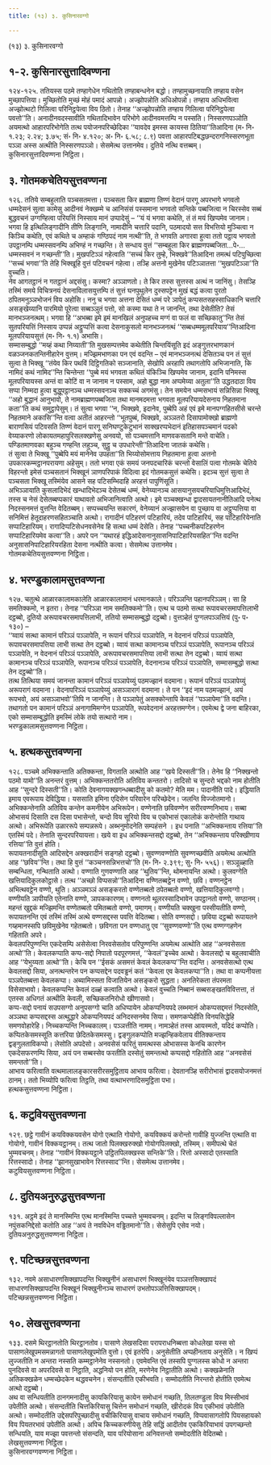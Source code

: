 ```yaml
---
title: (१३) ३. कुसिनारवग्गो

---
```

(१३) ३. कुसिनारवग्गो  


## १-२. कुसिनारसुत्तादिवण्णना

१२४-१२५. ततियस्स पठमे तण्हागेधेन गथितोति तण्हाबन्धनेन बद्धो। तण्हामुच्छनायाति तण्हाय वसेन मुच्छापत्तिया। मुच्छितोति मुच्छं मोहं पमादं आपन्नो। अज्झोपन्नोति अधिओपन्नो। तण्हाय अधिभवित्वा अज्झोत्थटो गिलित्वा परिनिट्ठपेत्वा विय ठितो। तेनाह ‘‘अज्झोपन्नोति तण्हाय गिलित्वा परिनिट्ठपेत्वा पवत्तो’’ति। अनादीनवदस्सावीति गथितादिभावेन परिभोगे आदीनवमत्तम्पि न पस्सति। निस्सरणपञ्ञोति अयमत्थो आहारपरिभोगेति तत्थ पयोजनपरिच्छेदिका ‘‘यावदेव इमस्स कायस्स ठितिया’’तिआदिना (म॰ नि॰ १.२३; २.२४; ३.७५; सं॰ नि॰ ४.१२०; अ॰ नि॰ ६.५८; ८.९) पवत्ता आहारपटिबद्धछन्दरागनिस्सरणभूता पञ्ञा अस्स अत्थीति निस्सरणपञ्ञो। सेसमेत्थ उत्तानमेव। दुतिये नत्थि वत्तब्बम्।  
कुसिनारसुत्तादिवण्णना निट्ठिता।  


## ३. गोतमकचेतियसुत्तवण्णना

१२६. ततिये सम्बहुलाति पञ्चसतमत्ता। पञ्चसता किर ब्राह्मणा तिण्णं वेदानं पारगू अपरभागे भगवतो धम्मदेसनं सुत्वा कामेसु आदीनवं नेक्खम्मे च आनिसंसं पस्समाना भगवतो सन्तिके पब्बजित्वा न चिरस्सेव सब्बं बुद्धवचनं उग्गण्हित्वा परियत्तिं निस्साय मानं उप्पादेसुं – ‘‘यं यं भगवा कथेति, तं तं मयं खिप्पमेव जानाम। भगवा हि इत्थिलिङ्गादीनि तीणि लिङ्गानि, नामादीनि चत्तारि पदानि, पठमादयो सत्त विभत्तियो मुञ्चित्वा न किञ्चि कथेति, एवं कथिते च अम्हाकं गण्ठिपदं नाम नत्थी’’ति, ते भगवति अगारवा हुत्वा ततो पट्ठाय भगवतो उपट्ठानम्पि धम्मस्सवनम्पि अभिण्हं न गच्छन्ति। ते सन्धाय वुत्तं ‘‘सम्बहुला किर ब्राह्मणपब्बजिता…पे॰… धम्मस्सवनं न गच्छन्ती’’ति। मुखपटिञ्ञं गहेत्वाति ‘‘सच्चं किर तुम्हे, भिक्खवे’’तिआदिना तमत्थं पटिपुच्छित्वा ‘‘सच्चं भगवा’’ति तेहि भिक्खूहि वुत्तं पटिवचनं गहेत्वा। तञ्हि अत्तनो मुखेनेव पटिञ्ञातत्ता ‘‘मुखपटिञ्ञा’’ति वुच्चति।  
नेव आगतट्ठानं न गतट्ठानं अद्दसंसु। कस्मा? अञ्ञाणतो। ते किर तस्स सुत्तस्स अत्थं न जानिंसु। तेसञ्हि तस्मिं समये विचित्रनयं देसनाविलासयुत्तम्पि तं सुत्तं घनपुथुलेन दुस्सपट्टेन मुखं बद्धं कत्वा पुरतो ठपितमनुञ्ञभोजनं विय अहोसि। ननु च भगवा अत्तना देसितं धम्मं परे ञापेतुं कप्पसतसहस्साधिकानि चत्तारि असङ्खेय्यानि पारमियो पूरेत्वा सब्बञ्ञुतं पत्तो, सो कस्मा यथा ते न जानन्ति, तथा देसेतीति? तेसं मानभञ्जनत्थम्। भगवा हि ‘‘अभब्बा इमे इमं मानखिलं अनुपहच्च मग्गं वा फलं वा सच्छिकातु’’न्ति तेसं सुतपरियत्तिं निस्साय उप्पन्नं अट्ठुप्पत्तिं कत्वा देसनाकुसलो मानभञ्जनत्थं ‘‘सब्बधम्ममूलपरियाय’’न्तिआदिना मूलपरियायसुत्तं (म॰ नि॰ १.१) अभासि।  
सम्मासम्बुद्धो ‘‘मय्हं कथा निय्याती’’ति मुखसम्पत्तमेव कथेतीति चिन्तयिंसूति इदं अङ्गुत्तरभाणकानं वळञ्जनकतन्तिनीहारेन वुत्तम्। मज्झिमभाणका पन एवं वदन्ति – एवं मानभञ्जनत्थं देसितञ्च पन तं सुत्तं सुत्वा ते भिक्खू ‘‘तंयेव किर पथविं दिट्ठिगतिको सञ्जानाति, सेखोपि अरहापि तथागतोपि अभिजानाति, कि नामिदं कथं नामिद’’न्ति चिन्तेन्ता ‘‘पुब्बे मयं भगवता कथितं यंकिञ्चि खिप्पमेव जानाम, इदानि पनिमस्स मूलपरियायस्स अन्तं वा कोटिं वा न जानाम न पस्साम, अहो बुद्धा नाम अप्पमेय्या अतुला’’ति उद्धतदाठा विय सप्पा निम्मदा हुत्वा बुद्धूपट्ठानञ्च धम्मस्सवनञ्च सक्कच्चं अगमंसु। तेन समयेन धम्मसभायं सन्निसिन्ना भिक्खू ‘‘अहो बुद्धानं आनुभावो, ते नामब्राह्मणपब्बजिता तथा मानमदमत्ता भगवता मूलपरियायदेसनाय निहतमाना कता’’ति कथं समुट्ठापेसुम्। तं सुत्वा भगवा ‘‘न, भिक्खवे, इदानेव, पुब्बेपि अहं एवं इमे मानपग्गहितसीसे चरन्ते निहतमाने अकासि’’न्ति वत्वा अतीतं आहरन्तो ‘‘भूतपुब्बं, भिक्खवे, अञ्ञतरो दिसापामोक्खो ब्राह्मणो बाराणसियं पटिवसति तिण्णं वेदानं पारगू सनिघण्टुकेटुभानं साक्खरप्पभेदानं इतिहासपञ्चमानं पदको वेय्याकरणो लोकायतमहापुरिसलक्खणेसु अनवयो, सो पञ्चमत्तानि माणवकसतानि मन्ते वाचेति। पण्डितमाणवका बहुञ्च गण्हन्ति लहुञ्च, सुट्ठु च उपधारेन्ती’’तिआदिना जातकं कथेसि।  
तं सुत्वा ते भिक्खू ‘‘पुब्बेपि मयं मानेनेव उपहता’’ति भिय्योसोमत्ताय निहतमाना हुत्वा अत्तनो उपकारकम्मट्ठानपरायणा अहेसुम्। ततो भगवा एकं समयं जनपदचारिकं चरन्तो वेसालिं पत्वा गोतमके चेतिये विहरन्तो इमेसं पञ्चसतानं भिक्खूनं ञाणपरिपाकं विदित्वा इदं गोतमकसुत्तं कथेसि। इदञ्च सुत्तं सुत्वा ते पञ्चसता भिक्खू तस्मिंयेव आसने सह पटिसम्भिदाहि अरहत्तं पापुणिंसूति।  
अभिञ्ञायाति कुसलादिभेदं खन्धादिभेदञ्च देसेतब्बं धम्मं, वेनेय्यानञ्च आसयानुसयचरियाधिमुत्तिआदिभेदं, तस्स च नेसं देसेतब्बप्पकारं याथावतो अभिजानित्वाति अत्थो। इमे पञ्चक्खन्धा द्वादसायतनानीतिआदि पनेत्थ निदस्सनमत्तं वुत्तन्ति वेदितब्बम्। सप्पच्चयन्ति सकारणं, वेनेय्यानं अज्झासयेन वा पुच्छाय वा अट्ठुप्पत्तिया वा सनिमित्तं हेतूदाहरणसहितञ्चाति अत्थो। रागादीनं पटिहरणं पटिहारियं, तदेव पाटिहारियं, सह पाटिहारियेनाति सप्पाटिहारियम्। रागादिप्पटिसेधनवसेनेव हि सत्था धम्मं देसेति। तेनाह ‘‘पच्चनीकपटिहरणेन सप्पाटिहारियमेव कत्वा’’ति। अपरे पन ‘‘यथारहं इद्धिआदेसनानुसासनिपाटिहारियसहित’’न्ति वदन्ति अनुसासनिपाटिहारियरहिता देसना नत्थीति कत्वा। सेसमेत्थ उत्तानमेव।  
गोतमकचेतियसुत्तवण्णना निट्ठिता।  


## ४. भरण्डुकालामसुत्तवण्णना

१२७. चतुत्थे आळारकालामकालेति आळारकालामानं धरमानकाले। परिञ्ञन्ति पहानपरिञ्ञम्। सा हि समतिक्कमो, न इतरा। तेनाह ‘‘परिञ्ञा नाम समतिक्कमो’’ति। एत्थ च पठमो सत्था रूपावचरसमापत्तिलाभी दट्ठब्बो, दुतियो अरूपावचरसमापत्तिलाभी, ततियो सम्मासम्बुद्धो दट्ठब्बो। वुत्तञ्हेतं पुग्गलपञ्ञत्तियं (पु॰ प॰ १३०) –  
‘‘य्वायं सत्था कामानं परिञ्ञं पञ्ञापेति, न रूपानं परिञ्ञं पञ्ञापेति, न वेदनानं परिञ्ञं पञ्ञापेति, रूपावचरसमापत्तिया लाभी सत्था तेन दट्ठब्बो। य्वायं सत्था कामानञ्च परिञ्ञं पञ्ञापेति, रूपानञ्च परिञ्ञं पञ्ञापेति, न वेदनानं परिञ्ञं पञ्ञापेति, अरूपावचरसमापत्तिया लाभी सत्था तेन दट्ठब्बो। य्वायं सत्था कामानञ्च परिञ्ञं पञ्ञापेति, रूपानञ्च परिञ्ञं पञ्ञापेति, वेदनानञ्च परिञ्ञं पञ्ञापेति, सम्मासम्बुद्धो सत्था तेन दट्ठब्बो’’ति।  
तत्थ तित्थिया समयं जानन्ता कामानं परिञ्ञं पञ्ञापेय्युं पठमज्झानं वदमाना। रूपानं परिञ्ञं पञ्ञापेय्युं अरूपरागं वदमाना। वेदनापरिञ्ञं पञ्ञापेय्युं असञ्ञारागं वदमाना। ते पन ‘‘इदं नाम पठमज्झानं, अयं रूपभवो, अयं असञ्ञाभवो’’तिपि न जानन्ति। ते पञ्ञापेतुं असक्कोन्तापि केवलं ‘‘पञ्ञापेमा’’ति वदन्ति। तथागतो पन कामानं परिञ्ञं अनागामिमग्गेन पञ्ञापेति, रूपवेदनानं अरहत्तमग्गेन। एवमेत्थ द्वे जना बाहिरका, एको सम्मासम्बुद्धोति इमस्मिं लोके तयो सत्थारो नाम।  
भरण्डुकालामसुत्तवण्णना निट्ठिता।  


## ५. हत्थकसुत्तवण्णना

१२८. पञ्चमे अभिक्कन्ताति अतिक्कन्ता, विगताति अत्थोति आह ‘‘खये दिस्सती’’ति। तेनेव हि ‘‘निक्खन्तो पठमो यामो’’ति अनन्तरं वुत्तम्। अभिक्कन्ततरोति अतिविय कन्ततरो। तादिसो च सुन्दरो भद्दको नाम होतीति आह ‘‘सुन्दरे दिस्सती’’ति। कोति देवनागयक्खगन्धब्बादीसु को कतमो? मेति मम। पादानीति पादे। इद्धियाति इमाय एवरूपाय देविद्धिया। यससाति इमिना एदिसेन परिवारेन परिच्छेदेन। जलन्ति विज्जोतमानो। अभिक्कन्तेनाति अतिविय कन्तेन कमनीयेन अभिरूपेन। वण्णेनाति छविवण्णेन सरीरवण्णनिभाय। सब्बा ओभासयं दिसाति दस दिसा पभासेन्तो, चन्दो विय सूरियो विय च एकोभासं एकालोकं करोन्तोति गाथाय अत्थो। अभिरूपेति उळाररूपे सम्पन्नरूपे। अब्भनुमोदनेति सम्पहंसने । इध पनाति ‘‘अभिक्कन्ताय रत्तिया’’ति एतस्मिं पदे। तेनाति सुन्दरपरियायत्ता। खये वा इध अभिक्कन्तसद्दो दट्ठब्बो, तेन ‘‘अभिक्कन्ताय परिक्खीणाय रत्तिया’’ति वुत्तं होति।  
रूपायतनादीसूति आदिसद्देन अक्खरादीनं सङ्गहो दट्ठब्बो। सुवण्णवण्णोति सुवण्णच्छवीति अयमेत्थ अत्थोति आह ‘‘छविय’’न्ति। तथा हि वुत्तं ‘‘कञ्चनसन्निभत्तचो’’ति (म॰ नि॰ २.३९९; सु॰ नि॰ ५५६)। सञ्ञूळ्हाति सम्बन्धिता, गन्थिताति अत्थो। वण्णाति गुणवण्णाति आह ‘‘थुतिय’’न्ति, थोमनायन्ति अत्थो। कुलवग्गेति खत्तियादिकुलकोट्ठासे। तत्थ ‘‘अच्छो विप्पसन्नो’’तिआदिना वण्णितब्बट्ठेन वण्णो, छवि। वण्णनट्ठेन अभित्थवट्ठेन वण्णो, थुति। अञ्ञमञ्ञं असङ्करतो वण्णेतब्बतो ठपेतब्बतो वण्णो, खत्तियादिकुलवग्गो। वण्णीयति ञापीयति एतेनाति वण्णो, ञापककारणम्। वण्णनतो थूलरस्सादिभावेन उपट्ठानतो वण्णो, सण्ठानम्। महन्तं खुद्दकं मज्झिमन्ति वण्णेतब्बतो पमितब्बतो वण्णो, पमाणम्। वण्णीयति चक्खुना पस्सीयतीति वण्णो, रूपायतनन्ति एवं तस्मिं तस्मिं अत्थे वण्णसद्दस्स पवत्ति वेदितब्बा। सोति वण्णसद्दो। छविया दट्ठब्बो रूपायतने गय्हमानस्सपि छविमुखेनेव गहेतब्बतो। छविगता पन वण्णधातु एव ‘‘सुवण्णवण्णो’’ति एत्थ वण्णग्गहणेन गहिताति अपरे।  
केवलपरिपुण्णन्ति एकदेसम्पि असेसेत्वा निरवसेसतोव परिपुण्णन्ति अयमेत्थ अत्थोति आह ‘‘अनवसेसता अत्थो’’ति। केवलकप्पाति कप्प-सद्दो निपातो पदपूरणमत्तं, ‘‘केवलं’’इच्चेव अत्थो। केवलसद्दो च बहुलवाचीति आह ‘‘येभुय्यता अत्थो’’ति। केचि पन ‘‘ईसकं असमत्तं केवलं केवलकप्प’’न्ति वदन्ति। अनवसेसत्थो एत्थ केवलसद्दो सिया, अनत्थन्तरेन पन कप्पसद्देन पदवड्ढनं कतं ‘‘केवला एव केवलकप्पा’’ति। तथा वा कप्पनीयत्ता पञ्ञपेतब्बत्ता केवलकप्पा। अब्यामिस्सता विजातियेन असङ्करो सुद्धता। अनतिरेकता तंपरमता विसेसाभावो। केवलकप्पन्ति केवलं दळ्हं कत्वाति अत्थो। केवलं वुच्चति निब्बानं सब्बसङ्खतविवित्तत्ता, तं एतस्स अधिगतं अत्थीति केवली, सच्छिकतनिरोधो खीणासवो।  
कप्प-सद्दो पनायं सउपसग्गो अनुपसग्गो चाति अधिप्पायेन ओकप्पनियपदे लब्भमानं ओकप्पसद्दमत्तं निदस्सेति, अञ्ञथा कप्पसद्दस्स अत्थुद्धारे ओकप्पनियपदं अनिदस्सनमेव सिया। समणकप्पेहीति विनयसिद्धेहि समणवोहारेहि। निच्चकप्पन्ति निच्चकालम्। पञ्ञत्तीति नामम्। नामञ्हेतं तस्स आयस्मतो, यदिदं कप्पोति। कप्पितकेसमस्सूति कत्तरिया छेदितकेसमस्सु। द्वङ्गुलकप्पोति मज्झन्हिकवेलाय वीतिक्कन्ताय द्वङ्गुलताविकप्पो। लेसोति अपदेसो। अनवसेसं फरितुं समत्थस्स ओभासस्स केनचि कारणेन एकदेसफरणम्पि सिया, अयं पन सब्बस्सेव फरतीति दस्सेतुं समन्तत्थो कप्पसद्दो गहितोति आह ‘‘अनवसेसं समन्ततो’’ति।  
आभाय फरित्वाति वत्थमालालङ्कारसरीरसमुट्ठिताय आभाय फरित्वा। देवतानञ्हि सरीरोभासं द्वादसयोजनमत्तं ठानम्। ततो भिय्योपि फरित्वा तिट्ठति, तथा वत्थाभरणादिसमुट्ठिता पभा।  
हत्थकसुत्तवण्णना निट्ठिता।  


## ६. कटुवियसुत्तवण्णना

१२९. छट्ठे गावीनं कयविक्कयवसेन योगो एत्थाति गोयोगो, कयविक्कयं करोन्तो गावीहि युज्जन्ति एत्थाति वा गोयोगो, गावीनं विक्कयट्ठानम्। तत्थ जातो पिलक्खरुक्खो गोयोगपिलक्खो, तस्मिम्। समीपत्थे चेतं भुम्मवचनम्। तेनाह ‘‘गावीनं विक्कयट्ठाने उट्ठितपिलक्खस्स सन्तिके’’ति। रित्तो अस्सादो एतस्साति रित्तस्सादो। तेनाह ‘‘झानसुखाभावेन रित्तस्साद’’न्ति। सेसमेत्थ उत्तानमेव।  
कटुवियसुत्तवण्णना निट्ठिता।  


## ८. दुतियअनुरुद्धसुत्तवण्णना

१३१. अट्ठमे इदं ते मानस्मिन्ति एत्थ मानस्मिन्ति पच्चत्ते भुम्मवचनम्। इदन्ति च लिङ्गविपल्लासेन नपुंसकनिद्देसो कतोति आह ‘‘अयं ते नवविधेन वड्ढितमानो’’ति। सेसेसुपि एसेव नयो।  
दुतियअनुरुद्धसुत्तवण्णना निट्ठिता।  


## ९. पटिच्छन्नसुत्तवण्णना

१३२. नवमे असाधारणसिक्खापदन्ति भिक्खुनीनं असाधारणं भिक्खूनंयेव पञ्ञत्तसिक्खापदं साधारणसिक्खापदन्ति भिक्खूनं भिक्खुनीनञ्च साधारणं उभतोपञ्ञत्तिसिक्खापदम्।  
पटिच्छन्नसुत्तवण्णना निट्ठिता।  


## १०. लेखसुत्तवण्णना

१३३. दसमे थिरट्ठानतोति थिरट्ठानतोव। पासाणे लेखसदिसा परापराधनिब्बत्ता कोधलेखा यस्स सो पासाणलेखूपमसमन्नागतो पासाणलेखूपमोति वुत्तो। एवं इतरेपि। अनुसेतीति अप्पहीनताय अनुसेति। न खिप्पं लुज्जतीति न अन्तरा नस्सति कम्मट्ठानेनेव नस्सनतो। एवमेवन्ति एवं तस्सपि पुग्गलस्स कोधो न अन्तरा पुनदिवसे वा अपरदिवसे वा निट्ठाति, अद्धनियो पन होति, मरणेनेव निट्ठातीति अत्थो। कक्खळेनाति अतिकक्खळेन धम्मच्छेदकेन थद्धवचनेन। संसन्दतीति एकीभवति। सम्मोदतीति निरन्तरो होतीति एवमेत्थ अत्थो दट्ठब्बो।  
अथ वा सन्धियतीति ठानगमनादीसु कायकिरियासु कायेन समोधानं गच्छति, तिलतण्डुला विय मिस्सीभावं उपेतीति अत्थो। संसन्दतीति चित्तकिरियासु चित्तेन समोधानं गच्छति, खीरोदकं विय एकीभावं उपेतीति अत्थो। सम्मोदतीति उद्देसपरिपुच्छादीसु वचीकिरियासु वाचाय समोधानं गच्छति, विप्पवासागतोपि पियसहायको विय पियतरभावं उपेतीति अत्थो। अपिच किच्चकरणीयेसु तेहि सद्धिं आदीतोव एककिरियाभावं उपगच्छन्तो सन्धियति, याव मज्झा पवत्तन्तो संसन्दति, याव परियोसाना अनिवत्तन्तो सम्मोदतीति वेदितब्बो।  
लेखसुत्तवण्णना निट्ठिता।  
कुसिनारवग्गवण्णना निट्ठिता।  